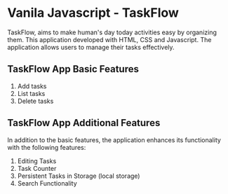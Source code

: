 # Vanila Javascript - TaskFlow

TaskFlow, aims to make human's day today activities easy by organizing them. This application developed with HTML, CSS and Javascript. The application allows users to manage their tasks effectively.

## TaskFlow App Basic Features

1. Add tasks
2. List tasks
3. Delete tasks

## TaskFlow App Additional Features

In addition to the basic features, the application enhances its functionality with the following features:

1. Editing Tasks
2. Task Counter
3. Persistent Tasks in Storage (local storage)
4. Search Functionality
